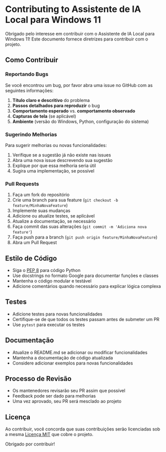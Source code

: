 # Contributing to Assistente de IA Local para Windows 11

Obrigado pelo interesse em contribuir com o Assistente de IA Local para Windows 11! Este documento fornece diretrizes para contribuir com o projeto.

## Como Contribuir

### Reportando Bugs

Se você encontrou um bug, por favor abra uma issue no GitHub com as seguintes informações:

1. **Título claro e descritivo** do problema
2. **Passos detalhados para reproduzir** o bug
3. **Comportamento esperado** vs. **comportamento observado**
4. **Capturas de tela** (se aplicável)
5. **Ambiente** (versão do Windows, Python, configuração do sistema)

### Sugerindo Melhorias

Para sugerir melhorias ou novas funcionalidades:

1. Verifique se a sugestão já não existe nas issues
2. Abra uma nova issue descrevendo sua sugestão
3. Explique por que essa melhoria seria útil
4. Sugira uma implementação, se possível

### Pull Requests

1. Faça um fork do repositório
2. Crie uma branch para sua feature (`git checkout -b feature/MinhaNovaFeature`)
3. Implemente suas mudanças
4. Adicione ou atualize testes, se aplicável
5. Atualize a documentação, se necessário
6. Faça commit das suas alterações (`git commit -m 'Adiciona nova feature'`)
7. Faça push para a branch (`git push origin feature/MinhaNovaFeature`)
8. Abra um Pull Request

## Estilo de Código

- Siga o [PEP 8](https://www.python.org/dev/peps/pep-0008/) para código Python
- Use docstrings no formato Google para documentar funções e classes
- Mantenha o código modular e testável
- Adicione comentários quando necessário para explicar lógica complexa

## Testes

- Adicione testes para novas funcionalidades
- Certifique-se de que todos os testes passam antes de submeter um PR
- Use `pytest` para executar os testes

## Documentação

- Atualize o README.md se adicionar ou modificar funcionalidades
- Mantenha a documentação de código atualizada
- Considere adicionar exemplos para novas funcionalidades

## Processo de Revisão

- Os mantenedores revisarão seu PR assim que possível
- Feedback pode ser dado para melhorias
- Uma vez aprovado, seu PR será mesclado ao projeto

## Licença

Ao contribuir, você concorda que suas contribuições serão licenciadas sob a mesma [Licença MIT](LICENSE) que cobre o projeto.

Obrigado por contribuir!
